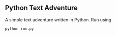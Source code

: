 ## Python Text Adventure

A simple text adventure written in Python. Run using

```
python run.py
```
